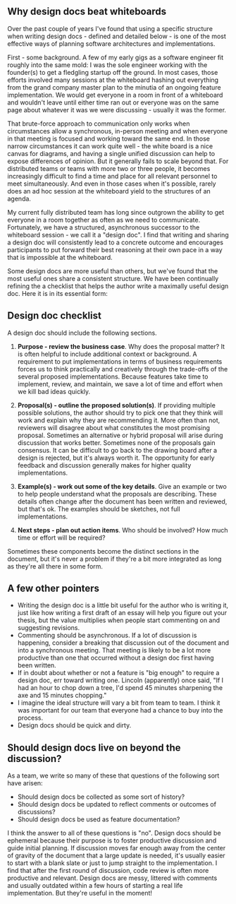 ## Why design docs beat whiteboards

Over the past couple of years I've found that using a specific structure when writing design docs - defined and detailed below - is one of the most effective ways of planning software architectures and implementations.

First - some background. A few of my early gigs as a software engineer fit roughly into the same mold: I was the sole engineer working with the founder(s) to get a fledgling startup off the ground. In most cases, those efforts involved many sessions at the whiteboard hashing out everything from the grand company master plan to the minutia of an ongoing feature implementation. We would get everyone in a room in front of a whiteboard and wouldn't leave until either time ran out or everyone was on the same page about whatever it was we were discussing - usually it was the former.

That brute-force approach to communication only works when circumstances allow a synchronous, in-person meeting and when everyone in that meeting is focused and working toward the same end. In those narrow circumstances it can work quite well - the white board is a nice canvas for diagrams, and having a  single unified discussion can help to expose differences of opinion. But it generally fails to scale beyond that. For distributed teams or teams with more two or three people, it becomes increasingly difficult to find a time and place for all relevant personnel to meet simultaneously. And even in those cases when it's possible, rarely does an ad hoc session at the whiteboard yield to the structures of an agenda.

My current fully distributed team has long since outgrown the ability to get everyone in a room together as often as we need to communicate. Fortunately, we have a structured, asynchronous successor to the whiteboard session - we call it a "design doc". I find that writing and sharing a design doc will consistently lead to a concrete outcome and encourages participants to put forward their best reasoning at their own pace in a way that is impossible at the whiteboard.

Some design docs are more useful than others, but we've found that the most useful ones share a consistent structure. We have been continually refining the a checklist that helps the author write a maximally useful design doc. Here it is in its essential form:

##  Design doc checklist

A design doc should include the following sections.

1. **Purpose - review the business case**. Why does the proposal matter? It is often helpful to include additional context or background. A requirement to put implementations in terms of business requirements forces us to think practically and creatively through the trade-offs of the several proposed implementations. Because features take time to implement, review, and maintain, we save a lot of time and effort when we kill bad ideas quickly.

2. **Proposal(s) - outline the proposed solution(s)**. If providing multiple possible solutions, the author should try to pick one that they think will work and explain why they are recommending it.  More often than not, reviewers will disagree about what constitutes the most promising proposal. Sometimes an alternative or hybrid proposal will arise during discussion that works better. Sometimes none of the proposals gain consensus. It can be difficult to go back to the drawing board after a design is rejected, but it's always worth it. The opportunity for early feedback and discussion generally makes for higher quality implementations.

3. **Example(s) - work out some of the key details**. Give an example or two to help people understand what the proposals are describing. These details often change after the document has been written and reviewed, but that's ok. The examples should be sketches, not full implementations.

4. **Next steps - plan out action items**. Who should be involved? How much time or effort will be required?

Sometimes these components become the distinct sections in the document, but it's never a problem if they're a bit more integrated as long as they're all there in some form.

## A few other pointers

- Writing the design doc is a little bit useful for the author who is writing it, just like how writing a first draft of an essay will help you figure out your thesis, but the value multiplies when people start commenting on and suggesting revisions.
- Commenting should be asynchronous. If a lot of discussion is happening, consider a breaking that discussion out of the document and into a synchronous meeting. That meeting is likely to be a lot more productive than one that occurred without a design doc first having been written.
- If in doubt about whether or not a feature is "big enough" to require a design doc, err toward writing one. Lincoln (apparently) once said, "If I had an hour to chop down a tree, I'd spend 45 minutes sharpening the axe and 15 minutes chopping."
- I imagine the ideal structure will vary a bit from team to team. I think it was important for our team that everyone had a chance to buy into the process.
- Design docs should be quick and dirty.

## Should design docs live on beyond the discussion?

As a team, we write so many of these that questions of the following sort have arisen:

- Should design docs be collected as some sort of history?
- Should design docs be updated to reflect comments or outcomes of discussions?
- Should design docs be used as feature documentation?

I think the answer to all of these questions is "no". Design docs should be ephemeral because their purpose is to foster productive discussion and guide initial planning. If discussion moves far enough away from the center of gravity of the document that a large update is needed, it's usually easier to start with a blank slate or just to jump straight to the implementation. I find that after the first round of discussion, code review is often more productive and relevant. Design docs are messy, littered with comments and usually outdated within a few hours of starting a real life implementation. But they're useful in the moment!
